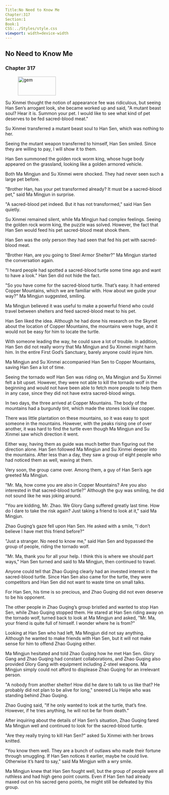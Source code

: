 ```yaml
---
Title:No Need to Know Me 
Chapter:317 
Section:1 
Book:1 
CSS:../Styles/style.css 
viewport: width=device-width
---
```

  
## No Need to Know Me
### Chapter 317
  
<figure>
	<img src="../Images/gem.gif" alt="gem" id="gem" width="120" height="60" />
</figure>
  

  
Su Xinmei thought the notion of appearance fee was ridiculous, but seeing Han Sen’s arrogant look, she became worked up and said, "A mutant beast soul? Hear it is. Summon your pet. I would like to see what kind of pet deserves to be fed sacred-blood meat."

Su Xinmei transferred a mutant beast soul to Han Sen, which was nothing to her.

Seeing the mutant weapon transferred to himself, Han Sen smiled. Since they are willing to pay, I will show it to them.

Han Sen summoned the golden rock worm king, whose huge body appeared on the grassland, looking like a golden armored vehicle.

Both Ma Mingjun and Su Xinmei were shocked. They had never seen such a large pet before.

"Brother Han, has your pet transformed already? It must be a sacred-blood pet," said Ma Mingjun in surprise.

"A sacred-blood pet indeed. But it has not transformed," said Han Sen quietly.

Su Xinmei remained silent, while Ma Mingjun had complex feelings. Seeing the golden rock worm king, the puzzle was solved. However, the fact that Han Sen would feed his pet sacred-blood meat shook them.

Han Sen was the only person they had seen that fed his pet with sacred-blood meat.

"Brother Han, are you going to Steel Armor Shelter?" Ma Mingjun started the conversation again.

"I heard people had spotted a sacred-blood turtle some time ago and want to have a look." Han Sen did not hide the fact.

"So you have come for the sacred-blood turtle. That’s easy. It had entered Copper Mountains, which we are familiar with. How about we guide your way?" Ma Mingjun suggested, smiling.

Ma Mingjun believed it was useful to make a powerful friend who could travel between shelters and feed sacred-blood meat to his pet.

Han Sen liked the idea. Although he had done his research on the Skynet about the location of Copper Mountains, the mountains were huge, and it would not be easy for him to locate the turtle.

With someone leading the way, he could save a lot of trouble. In addition, Han Sen did not really worry that Ma Mingjun and Su Xinmei might harm him. In the entire First God’s Sanctuary, barely anyone could injure him.

Ma Mingjun and Su Xinmei accompanied Han Sen to Copper Mountains, saving Han Sen a lot of time.

Seeing the tornado wolf Han Sen was riding on, Ma Mingjun and Su Xinmei felt a bit upset. However, they were not able to kill the tornado wolf in the beginning and would not have been able to fetch more people to help them in any case, since they did not have extra sacred-blood wings.

In two days, the three arrived at Copper Mountains. The body of the mountains had a burgundy tint, which made the stones look like copper.

There was little plantation on these mountains, so it was easy to spot someone in the mountains. However, with the peaks rising one of over another, it was hard to find the turtle even though Ma Mingjun and Su Xinmei saw which direction it went.

Either way, having them as guide was much better than figuring out the direction alone. Han Sen followed Ma Mingjun and Su Xinmei deeper into the mountains. After less than a day, they saw a group of eight people who had noticed them as well, waving at them.

Very soon, the group came over. Among them, a guy of Han Sen’s age greeted Ma Mingjun.

"Mr. Ma, how come you are also in Copper Mountains? Are you also interested in that sacred-blood turtle?" Although the guy was smiling, he did not sound like he was joking around.

"You are kidding, Mr. Zhao. We Glory Gang suffered greatly last time. How do I dare to take the risk again? Just taking a friend to look at it," said Ma Mingjun.

Zhao Guqing’s gaze fell upon Han Sen. He asked with a smile, "I don’t believe I have met this friend before?"

"Just a stranger. No need to know me," said Han Sen and bypassed the group of people, riding the tornado wolf.

"Mr. Ma, thank you for all your help. I think this is where we should part ways," Han Sen turned and said to Ma Mingjun, then continued to travel.

Anyone could tell that Zhao Guqing clearly had an invested interest in the sacred-blood turtle. Since Han Sen also came for the turtle, they were competitors and Han Sen did not want to waste time on small talks.

For Han Sen, his time is so precious, and Zhao Guqing did not even deserve to be his opponent.

The other people in Zhao Guqing’s group bristled and wanted to stop Han Sen, while Zhao Guqing stopped them. He stared at Han Sen riding away on the tornado wolf, turned back to look at Ma Mingjun and asked, "Mr. Ma, your friend is quite full of himself. I wonder where he is from?"

Looking at Han Sen who had left, Ma Mingjun did not say anything. Although he wanted to make friends with Han Sen, but it will not make sense for him to offend Zhao Guqing either.

Ma Mingjun hesitated and told Zhao Guqing how he met Han Sen. Glory Gang and Zhao Guqing had constant collaborations, and Zhao Guqing also provided Glory Gang with equipment including Z-steel weapons. Ma Mingjun simply could not afford to displease Zhao Guqing for an irrelevant person.

"A nobody from another shelter! How did he dare to talk to us like that? He probably did not plan to be alive for long," sneered Liu Heijie who was standing behind Zhao Guqing.

Zhao Guqing said, "If he only wanted to look at the turtle, that’s fine. However, if he tries anything, he will not be far from death."

After inquiring about the details of Han Sen’s situation, Zhao Guqing fared Ma Mingjun well and continued to look for the sacred-blood turtle.

"Are they really trying to kill Han Sen?" asked Su Xinmei with her brows knitted.

"You know them well. They are a bunch of outlaws who made their fortune through smuggling. If Han Sen notices it earlier, maybe he could live. Otherwise it’s hard to say," said Ma Mingjun with a wry smile.

Ma Mingjun knew that Han Sen fought well, but the group of people were all ruthless and had high geno point counts. Even if Han Sen had already maxed out on his sacred geno points, he might still be defeated by this group.